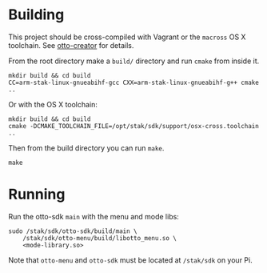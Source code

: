 # Building

This project should be cross-compiled with Vagrant or the `macross` OS X toolchain. See [otto-creator](https://github.com/NextThingCo/otto-creator) for details.

From the root directory make a `build/` directory and run `cmake` from inside it.

	mkdir build && cd build
	CC=arm-stak-linux-gnueabihf-gcc CXX=arm-stak-linux-gnueabihf-g++ cmake ..

Or with the OS X toolchain:

	mkdir build && cd build
	cmake -DCMAKE_TOOLCHAIN_FILE=/opt/stak/sdk/support/osx-cross.toolchain ..

Then from the build directory you can run `make`.

	make

# Running

Run the otto-sdk `main` with the menu and mode libs:

	sudo /stak/sdk/otto-sdk/build/main \
		/stak/sdk/otto-menu/build/libotto_menu.so \
		<mode-library.so>

Note that `otto-menu` and `otto-sdk` must be located at `/stak/sdk` on your Pi.

